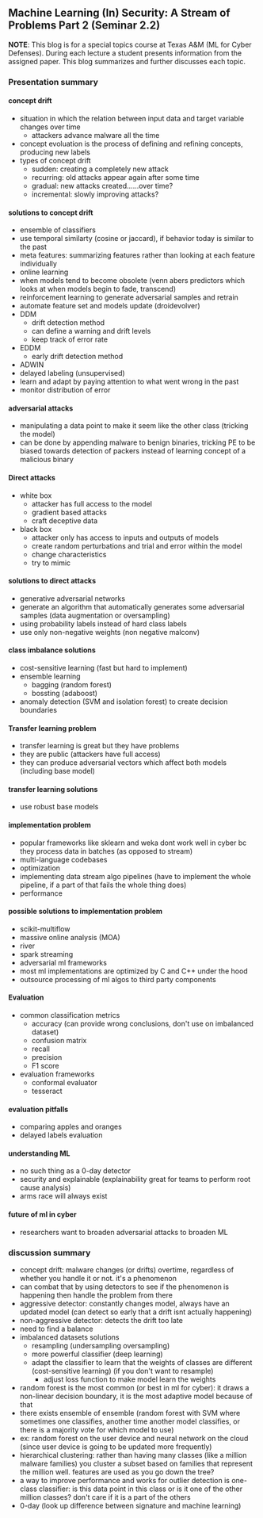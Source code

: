## Machine Learning (In) Security: A Stream of Problems Part 2 (Seminar 2.2)

**NOTE**: This blog is for a special topics course at Texas A&M (ML for Cyber Defenses). During each lecture a student presents information from the assigned paper. This blog summarizes and further discusses each topic.

### Presentation summary
#### concept drift
- situation in which the relation between input data and target variable changes over time
  - attackers advance malware all the time
- concept evoluation is the process of defining and refining concepts, producing new labels
- types of concept drift
  - sudden: creating a completely new attack
  - recurring: old attacks appear again after some time
  - gradual: new attacks created......over time?
  - incremental: slowly improving attacks?

#### solutions to concept drift
- ensemble of classifiers
- use temporal similarty (cosine or jaccard), if behavior today is similar to the past
- meta features: summarizing features rather than looking at each feature individually
- online learning
- when models tend to become obsolete (venn abers predictors which looks at when models begin to fade, transcend)
- reinforcement learning to generate adversarial samples and retrain
- automate feature set and models update (droidevolver)
- DDM
  - drift detection method
  - can define a warning and drift levels
  - keep track of error rate
- EDDM
  - early drift detection method
- ADWIN
- delayed labeling (unsupervised)
- learn and adapt by paying attention to what went wrong in the past
- monitor distribution of error

#### adversarial attacks
- manipulating a data point to make it seem like the other class (tricking the model)
- can be done by appending malware to benign binaries, tricking PE to be biased towards detection of packers instead of learning concept of a malicious binary

#### Direct attacks
- white box
  - attacker has full access to the model
  - gradient based attacks
  - craft deceptive data
- black box
  - attacker only has access to inputs and outputs of models
  - create random perturbations and trial and error within the model
  - change characteristics
  - try to mimic

#### solutions to direct attacks
- generative adversarial networks
- generate an algorithm that automatically generates some adversarial samples (data augmentation or oversampling)
- using probability labels instead of hard class labels
- use only non-negative weights (non negative malconv)

#### class imbalance solutions
- cost-sensitive learning (fast but hard to implement)
- ensemble learning
  - bagging (random forest)
  - bossting (adaboost)
- anomaly detection (SVM and isolation forest) to create decision boundaries

#### Transfer learning problem
- transfer learning is great but they have problems
- they are public (attackers have full access)
- they can produce adversarial vectors which affect both models (including base model)

#### transfer learning solutions
- use robust base models

#### implementation problem
- popular frameworks like sklearn and weka dont work well in cyber bc they process data in batches (as opposed to stream)
- multi-language codebases
- optimization
- implementing data stream algo pipelines (have to implement the whole pipeline, if a part of that fails the whole thing does)
- performance

#### possible solutions to implementation problem
- scikit-multiflow
- massive online analysis (MOA)
- river
- spark streaming
- adversarial ml frameworks
- most ml implementations are optimized by C and C++ under the hood
- outsource processing of ml algos to third party components

#### Evaluation
- common classification metrics
  - accuracy (can provide wrong conclusions, don't use on imbalanced dataset)
  - confusion matrix
  - recall
  - precision
  - F1 score
- evaluation frameworks
  - conformal evaluator
  - tesseract

#### evaluation pitfalls
- comparing apples and oranges
- delayed labels evaluation

#### understanding ML
- no such thing as a 0-day detector
- security and explainable (explainability great for teams to perform root cause analysis)
- arms race will always exist

#### future of ml in cyber
- researchers want to broaden adversarial attacks to broaden ML

### discussion summary
- concept drift: malware changes (or drifts) overtime, regardless of whether you handle it or not. it's a phenomenon
- can combat that by using detectors to see if the phenomenon is happening then handle the problem from there
- aggressive detector: constantly changes model, always have an updated model (can detect so early that a drift isnt actually happening)
- non-aggressive detector: detects the drift too late
- need to find a balance
- imbalanced datasets solutions
  - resampling (undersampling oversampling)
  - more powerful classifier (deep learning)
  - adapt the classifier to learn that the weights of classes are different (cost-sensitive learning) (if you don't want to resample)
    - adjust loss function to make model learn the weights
- random forest is the most common (or best in ml for cyber): it draws a non-linear decision boundary, it is the most adaptive model because of that
- there exists ensemble of ensemble (random forest with SVM where sometimes one classifies, another time another model classifies, or there is a majority vote for which model to use)
- ex: random forest on the user device and neural network on the cloud (since user device is going to be updated more frequently)
- hierarchical clustering: rather than having many classes (like a million malware families) you cluster a subset based on families that represent the million well. features are used as you go down the tree?
- a way to improve performance and works for outlier detection is one-class classifier: is this data point in this class or is it one of the other million classes? don't care if it is a part of the others
- 0-day (look up difference between signature and machine learning)
